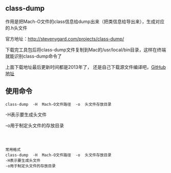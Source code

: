 ## class-dump

作用是把Mach-O文件的class信息给dump出来（把类信息给导出来），生成对应的.h头文件

官方地址：http://stevenygard.com/projects/class-dump/

下载完工具包后将class-dump文件复制到Mac的/usr/local/bin目录，这样在终端就能识别class-dump命令了

上面下载地址最后更新时间都是2013年了， 还是自己下载源文件编译吧，[GitHub地址](https://github.com/nygard/class-dump)

## 使用命令

`class-dump  -H  Mach-O文件路径  -o  头文件存放目录`

-H表示要生成头文件

-o用于制定头文件的存放目录







```



常用格式
class-dump  -H  Mach-O文件路径  -o  头文件存放目录
-H表示要生成头文件
-o用于制定头文件的存放目录


```

